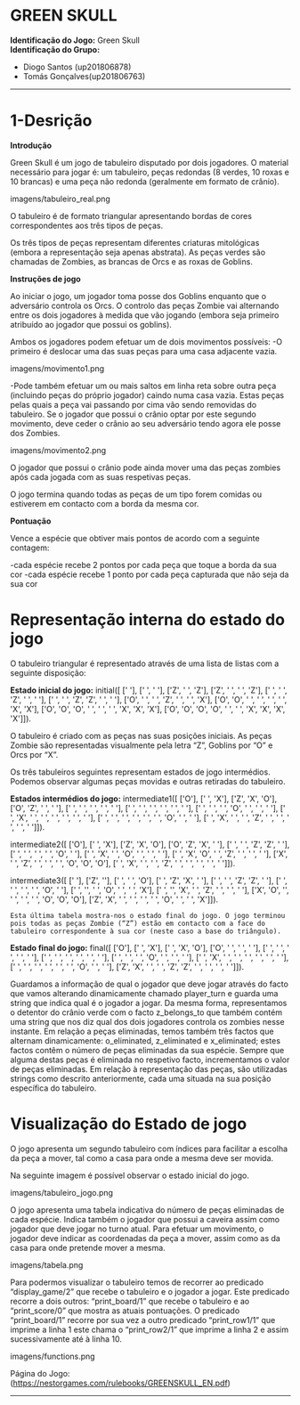 # GREEN SKULL

**Identificação do Jogo:** Green Skull  
**Identificação do Grupo:**  
- Diogo Santos (up201806878)  
- Tomás Gonçalves(up201806763)

---

# 1-Desrição
**Introdução**

Green Skull é um jogo de tabuleiro disputado por dois jogadores. O material necessário para jogar é: um tabuleiro, peças redondas (8 verdes, 10 roxas e 10 brancas) e uma peça não redonda (geralmente em formato de crânio). 

imagens/tabuleiro_real.png

O tabuleiro é de formato triangular apresentando bordas de cores correspondentes aos três tipos de peças.

Os três tipos de peças representam diferentes criaturas mitológicas (embora a representação seja apenas abstrata). As peças verdes são chamadas de Zombies, as brancas de Orcs e as roxas de Goblins. 

**Instruções de jogo**

Ao iniciar o jogo, um jogador toma posse dos Goblins enquanto que o adversário controla os Orcs. O controlo das peças Zombie vai alternando entre os dois jogadores à medida que vão jogando (embora seja primeiro atribuído ao jogador que possui os goblins). 

Ambos os jogadores podem efetuar um de dois movimentos possíveis:
-O primeiro é deslocar uma das suas peças para uma casa adjacente vazia. 

imagens/movimento1.png

-Pode também efetuar um ou mais saltos em linha reta sobre outra peça (incluindo peças do próprio jogador) caindo numa casa vazia. Estas peças pelas quais a peça vai passando por cima vão sendo removidas do tabuleiro. Se o jogador que possui o crânio optar por este segundo movimento, deve ceder o crânio ao seu adversário tendo agora ele posse dos Zombies. 

imagens/movimento2.png

O jogador que possui o crânio pode ainda mover uma das peças zombies após cada jogada com as suas respetivas peças. 

O jogo termina quando todas as peças de um tipo forem comidas ou estiverem em contacto com a borda da mesma cor. 
 
 **Pontuação**

Vence a espécie que obtiver mais pontos de acordo com a seguinte contagem:

-cada espécie recebe 2 pontos por cada peça que toque a borda da sua cor
-cada espécie recebe 1 ponto por cada peça capturada que não seja da sua cor


# Representação interna do estado do jogo

O tabuleiro triangular é representado através de uma lista de listas com a seguinte disposição:

**Estado inicial do jogo:**
initial([
       [' '],
       [' ', ' '],
       ['Z', ' ', 'Z'],
       ['Z', ' ', ' ', 'Z'],
       [' ', ' ', 'Z', ' ', ' '],
       [' ', ' ', 'Z', 'Z', ' ', ' '],
       ['O', ' ', ' ', 'Z', ' ', ' ', 'X'],
       ['O', 'O', ' ', ' ', ' ', ' ', 'X', 'X'],
       ['O', 'O', 'O', ' ', ' ', ' ', 'X', 'X', 'X'],
       ['O', 'O', 'O', 'O', ' ', ' ', 'X', 'X', 'X', 'X']]).

O tabuleiro é criado com as peças nas suas posições iniciais. As peças Zombie são representadas visualmente pela letra “Z”, Goblins por “O” e Orcs por “X”. 
 

Os três tabuleiros seguintes representam estados de jogo intermédios. Podemos observar algumas peças movidas e outras retiradas do tabuleiro.


**Estados intermédios do jogo:**
intermediate1([
    ['O'],
    [' ', 'X'],
    ['Z', 'X', 'O'],
    ['O', 'Z', ' ', ' '],
    [' ', ' ', ' ', ' ', ' '],
    [' ', ' ', ' ', ' ', ' ', ' '],
    [' ', ' ', ' ', 'O', ' ', ' ', ' '],
    [' ', 'X', ' ', ' ', ' ', ' ', ' ', ' '],
    [' ', ' ', ' ', ' ', ' ', ' ', 'O', ' ', ' '],
    [' ', 'X', ' ', ' ', 'Z', ' ', ' ', ' ', ' ', ' ']]).

intermediate2([
    ['O'],
    [' ', 'X'],
    ['Z', 'X', 'O'],
    ['O', 'Z', 'X', ' '],
    [' ', ' ', 'Z', 'Z', ' '],
    [' ', ' ', ' ', ' ', 'O', ' '],
    [' ', 'X', ' ', 'O', ' ', ' ', ' '],
    [' ', 'X', 'O', ' ', 'Z', ' ', ' ', ' '],
    ['X', ' ', 'Z', ' ', ' ', ' ', 'O', 'O', 'O'],
    [' ', 'X', ' ', ' ', 'Z', ' ', ' ', ' ', ' ', ' ']]).

intermediate3([
    [' '],
    ['Z', ''],
    [' ', ' ', 'O'],
    [' ', 'Z', 'X', ' '],
    [' ', ' ', 'Z', 'Z', ' '],
    [' ', ' ', ' ', ' ', 'O', ' '],
    [' ', '', ' ', 'O', ' ', ' ', 'X'],
    [' ', '', 'X', ' ', 'Z', ' ', ' ', ' '],
    ['X', 'O', '', ' ', ' ', ' ', 'O', 'O', 'O'],
    ['Z', 'X', ' ', ' ', ' ', ' ', 'O', ' ', ' ', 'X']]).


    Esta última tabela mostra-nos o estado final do jogo. O jogo terminou pois todas as peças Zombie (“Z”) estão em contacto com a face do tabuleiro correspondente à sua cor (neste caso a base do triângulo). 

**Estado final do jogo:**
  final([
      ['O'],
      [' ', 'X'],
      [' ', 'X', 'O'],
      ['O', ' ', ' ', ' '],
      [' ', ' ', ' ', ' ', ' '],
      [' ', ' ', ' ', ' ', ' ', ' '],
      [' ', ' ', ' ', 'O', ' ', ' ', ' '],
      [' ', 'X', ' ', ' ', ' ', ' ', ' ', ' '],
      [' ', ' ', ' ', ' ', ' ', ' ', 'O', ' ', ' '],
      ['Z', 'X', ' ', ' ', 'Z', 'Z', ' ', ' ', ' ', ' ']]).


Guardamos a informação de qual o jogador que deve jogar através do facto que vamos alterando dinamicamente chamado player_turn e guarda uma string que indica qual é o jogador a jogar. Da mesma forma, representamos o detentor do crânio verde com o facto z_belongs_to que também contém uma string que nos diz qual dos dois jogadores controla os zombies nesse instante.
Em relação a peças eliminadas, temos também três factos que alternam dinamicamente: o_eliminated, z_eliminated e x_eliminated; estes factos contêm o número de peças eliminadas da sua espécie. Sempre que alguma destas peças é eliminada no respetivo facto, incrementamos o valor de peças eliminadas.
Em relação à representação das peças, são utilizadas strings como descrito anteriormente, cada uma situada na sua posição específica do tabuleiro.


# Visualização do Estado de jogo

O jogo apresenta um segundo tabuleiro com índices para facilitar a escolha da peça a mover, tal como a casa para onde a mesma deve ser movida. 

Na seguinte imagem é possível observar o estado inicial do jogo.


imagens/tabuleiro_jogo.png


O jogo apresenta uma tabela indicativa do número de peças eliminadas de cada espécie. Indica também o jogador que possui a caveira assim como jogador que deve jogar no turno atual. Para efetuar um movimento, o jogador deve indicar as coordenadas da peça a mover, assim como as da casa para onde pretende mover a mesma.

imagens/tabela.png

Para podermos visualizar o tabuleiro temos de recorrer ao predicado “display_game/2” que recebe o tabuleiro e o jogador a jogar. Este predicado recorre a dois outros: “print_board/1” que recebe o tabuleiro  e ao “print_score/0” que mostra as atuais pontuações. O predicado “print_board/1” recorre por sua vez a outro predicado “print_row1/1” que imprime a linha 1 este chama o “print_row2/1” que imprime a linha 2 e assim sucessivamente até à linha 10.

imagens/functions.png

Página do Jogo: (https://nestorgames.com/rulebooks/GREENSKULL_EN.pdf)

---


